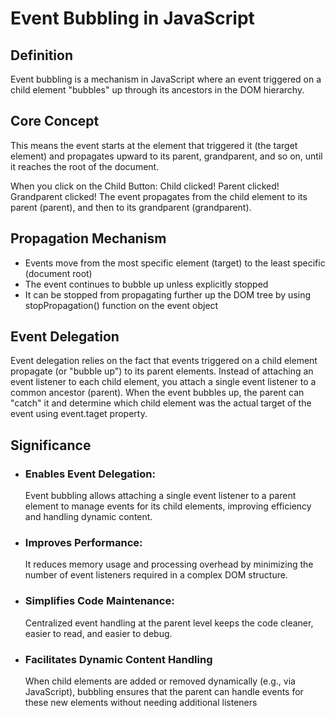 # Event Bubbling in JavaScript

## Definition

Event bubbling is a mechanism in JavaScript where an event triggered on a child element "bubbles" up through its ancestors in the DOM hierarchy.

## Core Concept

This means the event starts at the element that triggered it (the target element) and propagates upward to its parent, grandparent, and so on, until it reaches the root of the document.

When you click on the Child Button:
Child clicked!
Parent clicked!
Grandparent clicked!
The event propagates from the child element to its parent (parent), and then to its grandparent (grandparent).

## Propagation Mechanism

- Events move from the most specific element (target) to the least specific (document root)
- The event continues to bubble up unless explicitly stopped
- It can be stopped from propagating further up the DOM tree by using stopPropagation() function on the event object

## Event Delegation

Event delegation relies on the fact that events triggered on a child element propagate (or "bubble up") to its parent elements. Instead of attaching an event listener to each child element, you attach a single event listener to a common ancestor (parent). When the event bubbles up, the parent can "catch" it and determine which child element was the actual target of the event using event.taget property.

## Significance

- ### Enables Event Delegation:

  Event bubbling allows attaching a single event listener to a parent element to manage events for its child elements, improving efficiency and handling dynamic content.

- ### Improves Performance:
  It reduces memory usage and processing overhead by minimizing the number of event listeners required in a complex DOM structure.
- ### Simplifies Code Maintenance:
  Centralized event handling at the parent level keeps the code cleaner, easier to read, and easier to debug.
- ### Facilitates Dynamic Content Handling
  When child elements are added or removed dynamically (e.g., via JavaScript), bubbling ensures that the parent can handle events for these new elements without needing additional listeners
